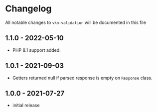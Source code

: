 # Changelog

All notable changes to `vkn-validation` will be documented in this file

## 1.1.0 - 2022-05-10
- PHP 8.1 support added.

## 1.0.1 - 2021-09-03

- Getters returned null if parsed response is empty on `Response` class.

## 1.0.0 - 2021-07-27

- initial release

